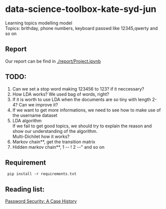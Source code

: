 # data-science-toolbox-kate-syd-jun
Learning topics modelling model <br>
Topics: brithday, phone numbers, keyboard passwd like 12345,qwerty and so on
## Report

Our report can be find in [./report/Project.ipynb](https://github.com/xihajun/data-science-toolbox-kate-syd-jun/blob/master/report/Project.ipynb)
## TODO:
1. Can we set a stop word making 123456 to 123? if it neccessary?<br>
2. How LDA works? We used bag of words, right?<br>
3. If it is worth to use LDA when the documents are so tiny with length 2-4? Can we improve it?<br> 
4. If we want to get more informations, we need to see how to make use of the username dataset<br> 
5. LDA algorithm <br> If we fail to get good topics, we should try to explain the reason and show our understanding of the algorithm.<br> Multi-Dichilet how it works?
6. Markov chain**, get the transition matrix<br> 
7. Hidden markov chain**, 1 -- ! 2 --" and so on<br> 

## Requirement
     pip install -r requirements.txt
## Reading list:
[Password Security: A Case History](http://delivery.acm.org/10.1145/360000/359172/p594-morris.pdf?ip=137.222.114.241&id=359172&acc=ACTIVE%20SERVICE&key=BF07A2EE685417C5%2E3DCFD3605FE4B4CE%2E4D4702B0C3E38B35%2E4D4702B0C3E38B35&__acm__=1549147297_4a90ed95414cd577e286d1df6a19f3bb)
